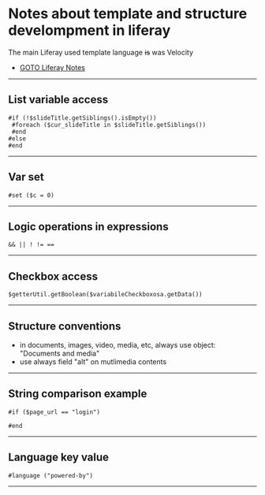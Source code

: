 # Notes about template and structure develompment in liferay

The main Liferay used template language ~~is~~ was Velocity
+ [GOTO Liferay Notes](liferay.md)

---

## List variable access
```
#if (!$slideTitle.getSiblings().isEmpty())
 #foreach ($cur_slideTitle in $slideTitle.getSiblings())
 #end
#else
#end
```

---

## Var set
```
#set ($c = 0)
```

---

## Logic operations in expressions
```
&& || ! != ==
```

---

## Checkbox access
```
$getterUtil.getBoolean($variabileCheckboxosa.getData())
```

---

## Structure conventions
+ in documents, images, video, media, etc, always use object: "Documents and media"
+ use always field "alt" on mutlimedia contents

---

## String comparison example

```velocity
#if ($page_url == "login")

#end
```

---

## Language key value

```velocity
#language ("powered-by")
```

---

